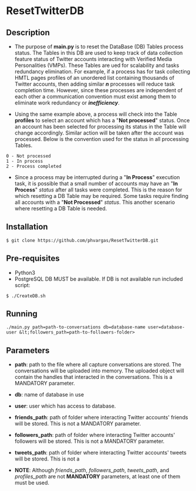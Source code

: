 # ResetTwitterDB

## Description
* The purpose of **main.py** is to reset the DataBase (DB) Tables process status. The Tables in this DB are used to keep
track of data collection feature status of Twitter accounts interacting with Verified Media Personalities (VMPs). These 
Tables are ued for scalability and tasks redundancy elimination. For example, if a process has for task collecting HMTL 
pages profiles of an unordered list containing thousands of Twitter accounts, then adding similar **_n_** processes will 
reduce task completion time. However, since these processes are independent of each other a communication convention 
must exist among them to eliminate work redundancy or **_inefficiency_**. 

* Using the same example above, a process will check into the Table **profiles** to select an account which has a "**Not 
processed**" status. Once an account has been selected for processing its status in the Table will change accordingly.
Similar action will be taken after the account was processed. Below is the convention used for the status in all 
processing Tables.

```angular2html
0 - Not processed
1 - In process
2 - Process completed

```
* Since a process may be interrupted during a "**In Process**" execution task, it is possible that a small number of
accounts may have an "**In Process**" _status_ after all tasks were completed. This is the reason for which resetting
a DB Table may be required. Some tasks require finding all accounts with a "**Not Processed**" _status_. This another 
scenario where resetting a DB Table is needed.  


## Installation 

```
$ git clone https://github.com/phvargas/ResetTwitterDB.git
```

## Pre-requisites

* Python3
* PostgreSQL DB MUST be available. If DB is not available run included script:
```
$ ./CreateDB.sh
```

## Running
```angular2html
./main.py path=path-to-conversations db=database-name user=database-user &lt;followers_path=path-to-followers-folder>
```

## Parameters
* **path**: path to the file where all capture conversations are stored. The conversations will be uploaded into memory.
           The uploaded object will contain the handles that interacted in the conversations. This is a MANDATORY
           parameter.
           
* **db**: name of database in use
    
* **user**: user which has access to database.

* **friends_path**: path of folder where interacting Twitter accounts\' friends will be stored. This is not a MANDATORY 
                   parameter.
    
* **followers_path**: path of folder where interacting Twitter accounts\' followers will be stored. This is not a 
                    MANDATORY parameter.
                    
* **tweets_path**: path of folder where interacting Twitter accounts\' tweets will be stored. This is not a 


* **NOTE**: Although _friends_path_, _followers_path_, _tweets_path_, and _profiles_path_ are not **MANDATORY** 
parameters, at least one of them must be used.
